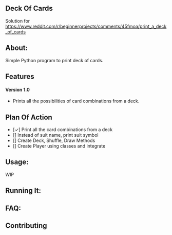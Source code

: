 ## Deck Of Cards
Solution for https://www.reddit.com/r/beginnerprojects/comments/45fmoa/print_a_deck_of_cards

## About:
Simple Python program to print deck of cards.

## Features

#### Version 1.0
* Prints all the possibilities of card combinations from a deck.

## Plan Of Action
- [✓] Print all the card combinations from a deck
- [] Instead of suit name, print suit symbol
- [] Create Deck, Shuffle, Draw Methods
- [] Create Player using classes and integrate

## Usage:
WIP

## Running It:

## FAQ:

## Contributing
